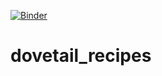 [![Binder](https://mybinder.org/badge_logo.svg)](https://mybinder.org/v2/gh/dovetail-genomics/dovetail_recipes.git/master)


# dovetail_recipes
